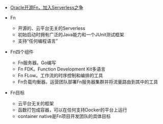 

* [Oracle开源Fn，加入Serverless之争 ](http://www.infoq.com/cn/news/2017/10/OracleFn)

* Fn
  * 开源的、云平台无关的Serverless
  * 初始启动时拥有广泛的Java能力和一个JUnit测试框架
  * 支持“任何编程语言”
* Fn四个组件
  * Fn服务器。Go编写
  * Fn FDK。Function Development Kit多语言
  * Fn FLow。工作流的时序控制和编排的工具
  * Fn负载均衡器。运营团队部署Fn服务器集群并将流量路由到其中的工具
* Fn目标
  * 云平台无关的框架
  * 函数打包成容器，可以在任何支持Docker的平台上运行
  * container native是Fn项目开发团队的具体目标